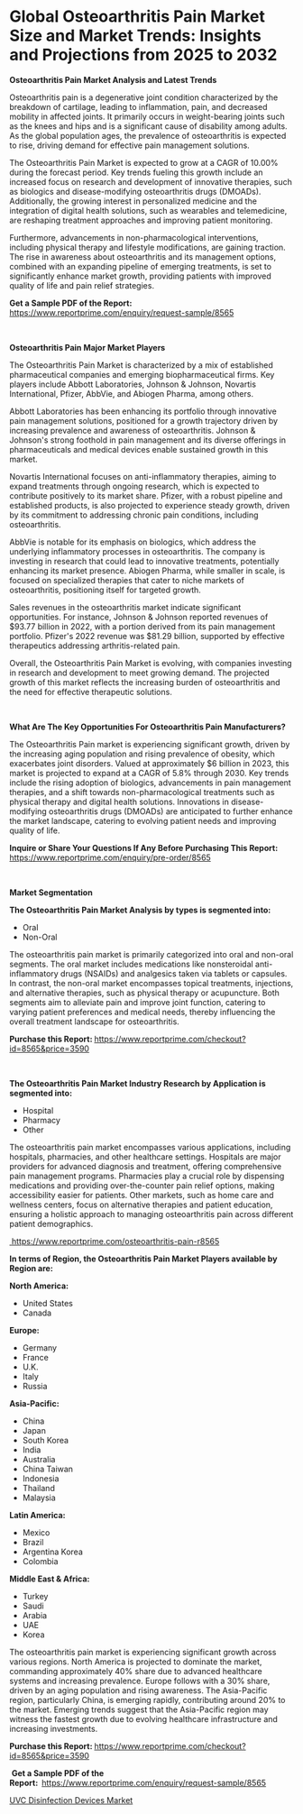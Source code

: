 <p><h1>Global Osteoarthritis Pain Market Size and Market Trends: Insights and Projections from 2025 to 2032</h1></p><p><strong>Osteoarthritis Pain Market Analysis and Latest Trends</strong></p>
<p><p>Osteoarthritis pain is a degenerative joint condition characterized by the breakdown of cartilage, leading to inflammation, pain, and decreased mobility in affected joints. It primarily occurs in weight-bearing joints such as the knees and hips and is a significant cause of disability among adults. As the global population ages, the prevalence of osteoarthritis is expected to rise, driving demand for effective pain management solutions.</p><p>The Osteoarthritis Pain Market is expected to grow at a CAGR of 10.00% during the forecast period. Key trends fueling this growth include an increased focus on research and development of innovative therapies, such as biologics and disease-modifying osteoarthritis drugs (DMOADs). Additionally, the growing interest in personalized medicine and the integration of digital health solutions, such as wearables and telemedicine, are reshaping treatment approaches and improving patient monitoring.</p><p>Furthermore, advancements in non-pharmacological interventions, including physical therapy and lifestyle modifications, are gaining traction. The rise in awareness about osteoarthritis and its management options, combined with an expanding pipeline of emerging treatments, is set to significantly enhance market growth, providing patients with improved quality of life and pain relief strategies.</p></p>
<p><strong>Get a Sample PDF of the Report:&nbsp;</strong> <a href="https://www.reportprime.com/enquiry/request-sample/8565?utm_campaign=2481&utm_medium=2&utm_source=Github&utm_content=ia&utm_term=20032025&utm_id=osteoarthritis-pain">https://www.reportprime.com/enquiry/request-sample/8565</a></p>
<p>&nbsp;</p>
<p><strong>Osteoarthritis Pain Major Market Players</strong></p>
<p><p>The Osteoarthritis Pain Market is characterized by a mix of established pharmaceutical companies and emerging biopharmaceutical firms. Key players include Abbott Laboratories, Johnson & Johnson, Novartis International, Pfizer, AbbVie, and Abiogen Pharma, among others.</p><p>Abbott Laboratories has been enhancing its portfolio through innovative pain management solutions, positioned for a growth trajectory driven by increasing prevalence and awareness of osteoarthritis. Johnson & Johnson's strong foothold in pain management and its diverse offerings in pharmaceuticals and medical devices enable sustained growth in this market.</p><p>Novartis International focuses on anti-inflammatory therapies, aiming to expand treatments through ongoing research, which is expected to contribute positively to its market share. Pfizer, with a robust pipeline and established products, is also projected to experience steady growth, driven by its commitment to addressing chronic pain conditions, including osteoarthritis.</p><p>AbbVie is notable for its emphasis on biologics, which address the underlying inflammatory processes in osteoarthritis. The company is investing in research that could lead to innovative treatments, potentially enhancing its market presence. Abiogen Pharma, while smaller in scale, is focused on specialized therapies that cater to niche markets of osteoarthritis, positioning itself for targeted growth.</p><p>Sales revenues in the osteoarthritis market indicate significant opportunities. For instance, Johnson & Johnson reported revenues of $93.77 billion in 2022, with a portion derived from its pain management portfolio. Pfizer's 2022 revenue was $81.29 billion, supported by effective therapeutics addressing arthritis-related pain.</p><p>Overall, the Osteoarthritis Pain Market is evolving, with companies investing in research and development to meet growing demand. The projected growth of this market reflects the increasing burden of osteoarthritis and the need for effective therapeutic solutions.</p></p>
<p>&nbsp;</p>
<p><strong>What Are The Key Opportunities For Osteoarthritis Pain Manufacturers?</strong></p>
<p><p>The Osteoarthritis Pain market is experiencing significant growth, driven by the increasing aging population and rising prevalence of obesity, which exacerbates joint disorders. Valued at approximately $6 billion in 2023, this market is projected to expand at a CAGR of 5.8% through 2030. Key trends include the rising adoption of biologics, advancements in pain management therapies, and a shift towards non-pharmacological treatments such as physical therapy and digital health solutions. Innovations in disease-modifying osteoarthritis drugs (DMOADs) are anticipated to further enhance the market landscape, catering to evolving patient needs and improving quality of life.</p></p>
<p><strong>Inquire or Share Your Questions If Any Before Purchasing This Report:</strong> <a href="https://www.reportprime.com/enquiry/pre-order/8565?utm_campaign=2481&utm_medium=2&utm_source=Github&utm_content=ia&utm_term=20032025&utm_id=osteoarthritis-pain">https://www.reportprime.com/enquiry/pre-order/8565</a></p>
<p>&nbsp;</p>
<p><strong>Market Segmentation</strong></p>
<p><strong>The Osteoarthritis Pain Market Analysis by types is segmented into:</strong></p>
<p><ul><li>Oral</li><li>Non-Oral</li></ul></p>
<p><p>The osteoarthritis pain market is primarily categorized into oral and non-oral segments. The oral market includes medications like nonsteroidal anti-inflammatory drugs (NSAIDs) and analgesics taken via tablets or capsules. In contrast, the non-oral market encompasses topical treatments, injections, and alternative therapies, such as physical therapy or acupuncture. Both segments aim to alleviate pain and improve joint function, catering to varying patient preferences and medical needs, thereby influencing the overall treatment landscape for osteoarthritis.</p></p>
<p><strong>Purchase this Report:&nbsp;</strong><a href="https://www.reportprime.com/checkout?id=8565&price=3590&utm_campaign=2481&utm_medium=2&utm_source=Github&utm_content=ia&utm_term=20032025&utm_id=osteoarthritis-pain">https://www.reportprime.com/checkout?id=8565&price=3590</a></p>
<p>&nbsp;</p>
<p><strong>The Osteoarthritis Pain Market Industry Research by Application is segmented into:</strong></p>
<p><ul><li>Hospital</li><li>Pharmacy</li><li>Other</li></ul></p>
<p><p>The osteoarthritis pain market encompasses various applications, including hospitals, pharmacies, and other healthcare settings. Hospitals are major providers for advanced diagnosis and treatment, offering comprehensive pain management programs. Pharmacies play a crucial role by dispensing medications and providing over-the-counter pain relief options, making accessibility easier for patients. Other markets, such as home care and wellness centers, focus on alternative therapies and patient education, ensuring a holistic approach to managing osteoarthritis pain across different patient demographics.</p></p>
<p><a href="https://www.reportprime.com/osteoarthritis-pain-r8565?utm_campaign=2481&utm_medium=2&utm_source=Github&utm_content=ia&utm_term=20032025&utm_id=osteoarthritis-pain">&nbsp;https://www.reportprime.com/osteoarthritis-pain-r8565</a></p>
<p><strong>In terms of Region, the Osteoarthritis Pain Market Players available by Region are:</strong></p>
<p>
    <p> <strong> North America: </strong>
        <ul>
            <li>United States</li>
            <li>Canada</li>
        </ul>
        </p> 
    <p> <strong> Europe: </strong>
        <ul>
            <li>Germany</li>
            <li>France</li>
            <li>U.K.</li>
            <li>Italy</li>
            <li>Russia</li>
        </ul>
        </p> 
    <p> <strong> Asia-Pacific: </strong>
        <ul>
            <li>China</li>
            <li>Japan</li>
            <li>South Korea</li>
            <li>India</li>
            <li>Australia</li>
            <li>China Taiwan</li>
            <li>Indonesia</li>
            <li>Thailand</li>
            <li>Malaysia</li>
        </ul>
        </p> 
    <p> <strong> Latin America: </strong>
        <ul>
            <li>Mexico</li>
            <li>Brazil</li>
            <li>Argentina Korea</li>
            <li>Colombia</li>
        </ul>
        </p> 
    <p> <strong> Middle East & Africa: </strong>
        <ul>
            <li>Turkey</li>
            <li>Saudi</li>
            <li>Arabia</li>
            <li>UAE</li>
            <li>Korea</li>
        </ul>
    </p>
    </p>
<p><p>The osteoarthritis pain market is experiencing significant growth across various regions. North America is projected to dominate the market, commanding approximately 40% share due to advanced healthcare systems and increasing prevalence. Europe follows with a 30% share, driven by an aging population and rising awareness. The Asia-Pacific region, particularly China, is emerging rapidly, contributing around 20% to the market. Emerging trends suggest that the Asia-Pacific region may witness the fastest growth due to evolving healthcare infrastructure and increasing investments.</p></p>
<p><strong>Purchase this Report: </strong><a href="https://www.reportprime.com/checkout?id=8565&price=3590&utm_campaign=2481&utm_medium=2&utm_source=Github&utm_content=ia&utm_term=20032025&utm_id=osteoarthritis-pain">https://www.reportprime.com/checkout?id=8565&price=3590</a></p>
<p>&nbsp;<strong>Get a Sample PDF of the Report:&nbsp;&nbsp;</strong><a href="https://www.reportprime.com/enquiry/request-sample/8565?utm_campaign=2481&utm_medium=2&utm_source=Github&utm_content=ia&utm_term=20032025&utm_id=osteoarthritis-pain">https://www.reportprime.com/enquiry/request-sample/8565</a></p>
<p><strong></strong></p>
<p><p><a href="https://github.com/rembaentin6f/Market-Research-Report-List-1/blob/main/uvc-disinfection-devices-market.md?utm_campaign=2481&utm_medium=2&utm_source=Github&utm_content=ia&utm_term=20032025&utm_id=osteoarthritis-pain">UVC Disinfection Devices Market</a></p></p>